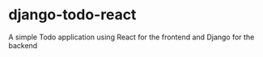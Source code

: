# django-todo-react
A simple Todo application using React for the frontend and Django for the backend
